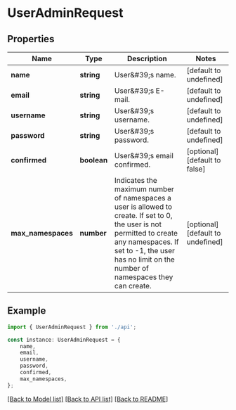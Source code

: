 # UserAdminRequest


## Properties

Name | Type | Description | Notes
------------ | ------------- | ------------- | -------------
**name** | **string** | User\&#39;s name. | [default to undefined]
**email** | **string** | User\&#39;s E-mail. | [default to undefined]
**username** | **string** | User\&#39;s username. | [default to undefined]
**password** | **string** | User\&#39;s password. | [default to undefined]
**confirmed** | **boolean** | User\&#39;s email confirmed. | [optional] [default to false]
**max_namespaces** | **number** | Indicates the maximum number of namespaces a user is allowed to create. If set to 0, the user is not permitted to create any namespaces. If set to -1, the user has no limit on the number of namespaces they can create. | [optional] [default to undefined]

## Example

```typescript
import { UserAdminRequest } from './api';

const instance: UserAdminRequest = {
    name,
    email,
    username,
    password,
    confirmed,
    max_namespaces,
};
```

[[Back to Model list]](../README.md#documentation-for-models) [[Back to API list]](../README.md#documentation-for-api-endpoints) [[Back to README]](../README.md)
